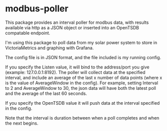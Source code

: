 # modbus-poller

This package provides an interval poller for modbus data, with results available via http as a JSON object or inserted into an OpenTSDB
compatable endpoint.

I'm using this package to poll data from my solar power system to store in VictoriaMetrics and graphing with Grafana.

The config file is in JSON format, and the file included is my running config.

If you specify the Listen value, it will bind to the address/port you give (example: 127.0.0.1:8192). The poller will collect data at the specified interval, and include an average of the last x number of data points (where x is the value of AverageWindow in the config). For example, setting Interval to 2 and AverageWindow to 30, the json data will have both the latest poll and the average of the last 60 seconds.

If you specify the OpenTSDB value it will push data at the interval specified in the config.

Note that the interval is duration between when a poll completes and when the next begins.
